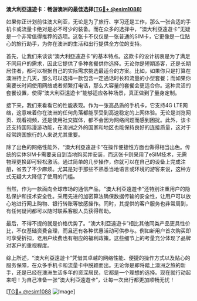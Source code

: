 **澳大利亞遠遊卡：畅游澳洲的最佳选择[[TG💪+ @esim1088](https://t.me/s/esim1088)]**

如果你正计划前往澳大利亚，无论是为了旅行、学习还是工作，那么一张合适的手机卡或流量卡绝对是必不可少的装备。而在众多的选择中，“澳大利亞遠遊卡”无疑是一个非常值得推荐的选项。这张卡不仅仅是一张普通的SIM卡，它更像是一位贴心的旅行助手，为你在澳洲的生活和出行提供全方位的支持。

首先，让我们来谈谈“澳大利亞遠遊卡”的基本特点。这款卡的设计初衷是为了满足不同用户的需求，因此它提供了多种套餐供你选择。无论你是短期游客，还是长期居住者，都可以根据自己的实际需求挑选最适合的方案。比如，如果你只是打算在澳洲待上几天，那么可以选择一款包含一定通话时长和流量的小型套餐；而如果你需要长时间使用网络或者频繁打电话，那么大容量的套餐会更适合你。这种灵活的套餐设置，使得“澳大利亞遠遊卡”能够适应各种场景，真正做到了量身定制。

接下来，我们来看看它的性能表现。作为一张高品质的手机卡，它支持4G LTE网络，这意味着你在澳洲的任何角落都能享受到高速稳定的上网体验。无论是浏览网页、观看视频，还是使用社交媒体，都不会因为网络问题而感到困扰。此外，该卡还支持国际漫游功能，在澳洲之外的国家和地区也能保持良好的连接质量，这对于经常跨国旅行的人来说尤其重要。

除了出色的网络性能外，“澳大利亞遠遊卡”在操作便捷性方面也做得相当出色。传统的实体SIM卡需要亲自到当地购买并安装，而这张卡则采用了eSIM技术，无需物理更换即可轻松激活。通过简单的几步操作，你就可以在自己的设备上完成注册，省去了不少麻烦。尤其是对于那些不熟悉当地语言或环境的游客来说，这种方式无疑大大降低了使用的门槛。

当然，作为一款面向全球市场的通信产品，“澳大利亞遠遊卡”还特别注重用户的隐私保护和技术安全性。采用先进的加密算法确保数据传输的安全性，让用户可以放心地进行网上购物、银行转账等敏感操作。同时，其提供的客户服务也非常周到，有任何疑问都可以随时联系客服人员获得帮助。

最后，不得不提的就是价格优势了。“澳大利亞遠遊卡”相比其他同类产品更具性价比，不仅基础资费合理，而且还有各种优惠活动可供参与。例如新用户首次购买即可享受折扣，老用户续费也有相应的福利政策。这些细节上的考量充分体现了品牌对客户的重视程度。

综上所述，“澳大利亞遠遊卡”凭借其卓越的网络性能、便捷的操作方式以及贴心的服务保障，在众多手机卡和流量卡中脱颖而出。无论你是即将踏上澳洲之旅的新手，还是已经在澳洲生活多年的资深居民，它都是一个理想的选择。现在就行动起来吧！为自己准备一张“澳大利亞遠遊卡”，让每一次出行都更加顺畅无忧！

[[TG💪+ @esim1088](https://t.me/s/esim1088) ![Image](https://i.postimg.cc/4NQfJmqS/Snipaste-2025-05-13-00-14-12.png)]